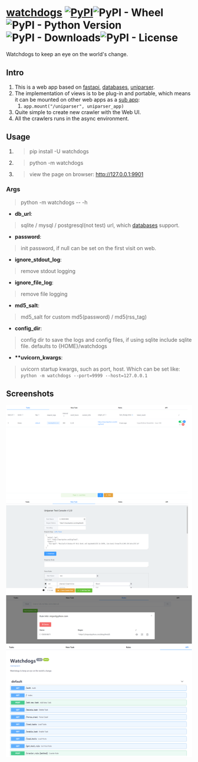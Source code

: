 # [watchdogs](https://github.com/ClericPy/watchdogs) [![PyPI](https://img.shields.io/pypi/v/watchdogs?style=plastic)](https://pypi.org/project/watchdogs/)![PyPI - Wheel](https://img.shields.io/pypi/wheel/watchdogs?style=plastic)![PyPI - Python Version](https://img.shields.io/pypi/pyversions/watchdogs?style=plastic)![PyPI - Downloads](https://img.shields.io/pypi/dm/watchdogs?style=plastic)![PyPI - License](https://img.shields.io/pypi/l/watchdogs?style=plastic)

Watchdogs to keep an eye on the world's change.

## Intro

1. This is a web app based on [fastapi](https://github.com/tiangolo/fastapi), [databases](https://github.com/encode/databases), [uniparser](https://github.com/ClericPy/uniparser).
2. The implementation of views is to be plug-in and portable, which means it can be mounted on other web apps as a [sub app](https://fastapi.tiangolo.com/advanced/sub-applications-proxy/#mount-the-sub-application):
    1. `app.mount("/uniparser", uniparser_app)`
3. Quite simple to create new crawler with the Web UI.
4. All the crawlers runs in the async environment.

## Usage

1. > pip install -U watchdogs

2. > python -m watchdogs

3. > view the page on browser: http://127.0.0.1:9901

### Args

> python -m watchdogs -- -h

- **db_url**:
> sqlite / mysql / postgresql(not test) url, which [databases](https://github.com/encode/databases) support.
- **password**:
> init password, if null can be set on the first visit on web.
- **ignore_stdout_log**:
> remove stdout logging
- **ignore_file_log**:
> remove file logging
- **md5_salt**:
> md5_salt for custom md5(password) / md5(rss_tag)
- **config_dir**:
> config dir to save the logs and config files, if using sqlite include sqlite file. defaults to {HOME}/watchdogs
- **\*\*uvicorn_kwargs**:
> uvicorn startup kwargs, such as port, host. Which can be set like: `python -m watchdogs --port=9999 --host=127.0.0.1`



## Screenshots

![image](https://github.com/ClericPy/watchdogs/raw/master/images/2.png)
![image](https://github.com/ClericPy/watchdogs/raw/master/images/3.png)
![image](https://github.com/ClericPy/watchdogs/raw/master/images/4.png)
![image](https://github.com/ClericPy/watchdogs/raw/master/images/5.png)
